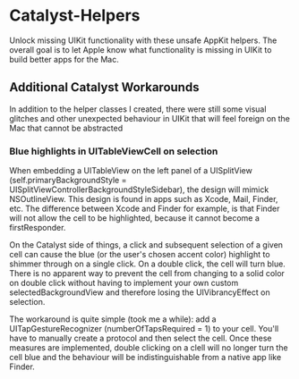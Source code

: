 # Catalyst-Helpers
Unlock missing UIKit functionality with these unsafe AppKit helpers. The overall goal is to let Apple know what functionality is missing in UIKit to build better apps for the Mac.

## Additional Catalyst Workarounds

In addition to the helper classes I created, there were still some visual glitches and other unexpected behaviour in UIKit that will feel foreign on the Mac that cannot be abstracted

### Blue highlights in UITableViewCell on selection

When embedding a UITableView on the left panel of a UISplitView (self.primaryBackgroundStyle = UISplitViewControllerBackgroundStyleSidebar), the design will mimick NSOutlineView. This design is found in apps such as Xcode, Mail, Finder, etc. The difference between Xcode and Finder for example, is that Finder will not allow the cell to be highlighted, because it cannot become a firstResponder.

On the Catalyst side of things, a click and subsequent selection of a given cell can cause the blue (or the user's chosen accent color) highlight to shimmer through on a single click. On a double click, the cell will turn blue. There is no apparent way to prevent the cell from changing to a solid color on double click without having to implement your own custom selectedBackgroundView and therefore losing the UIVibrancyEffect on selection. 

The workaround is quite simple (took me a while): add a UITapGestureRecognizer (numberOfTapsRequired = 1) to your cell. You'll have to manually create a protocol and then select the cell. Once these measures are implemented, double clicking on a clell will no longer turn the cell blue and the behaviour will be indistinguishable from a native app like Finder.  
